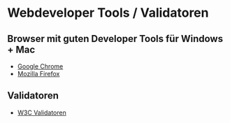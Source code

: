 # Webdeveloper Tools / Validatoren

## Browser mit guten Developer Tools für Windows + Mac

* [Google Chrome](https://www.google.de/chrome/)
* [Mozilla Firefox](https://www.mozilla.org/de/firefox/)

## Validatoren 
* [W3C Validatoren](https://validator.w3.org/)
